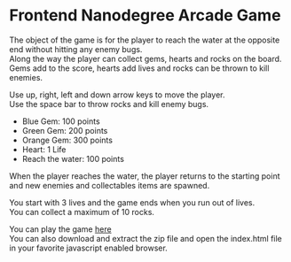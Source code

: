 Frontend Nanodegree Arcade Game
===============================
The object of the game is for the player to reach the water at the opposite end without hitting any enemy bugs.  
Along the way the player can collect gems, hearts and rocks on the board.  
Gems add to the score, hearts add lives and rocks can be thrown to kill enemies.  

Use up, right, left and down arrow keys to move the player.  
Use the space bar to throw rocks and kill enemy bugs.  

- Blue Gem: 100 points
- Green Gem: 200 points
- Orange Gem: 300 points
- Heart: 1 Life
- Reach the water: 100 points

When the player reaches the water, the player returns to the starting point and new enemies and collectables items are spawned.

You start with 3 lives and the game ends when you run out of lives.  
You can collect a maximum of 10 rocks.  

You can play the game [here](http://ysfiqbl.github.io/frontend-nanodegree-arcade-game)  
You can also download and extract the zip file and open the index.html file in your favorite javascript enabled browser.  
